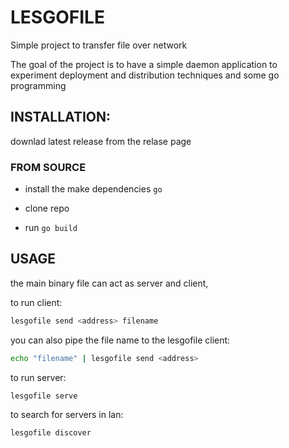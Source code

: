 # LESGOFILE

Simple project to transfer file over network

The goal of the project is to have a simple daemon application to experiment deployment and distribution techniques and some go programming

## INSTALLATION:

downlad latest release from the relase page

### FROM SOURCE

- install the make dependencies `go`

- clone repo

- run `go build`


## USAGE

the main binary file can act as server and client,

to run client:

```bash
lesgofile send <address> filename
```

you can also pipe the file name to the lesgofile client:

```bash
echo "filename" | lesgofile send <address>
```

to run server:

```bash
lesgofile serve
```
to search for servers in lan:

```bash
lesgofile discover
```
